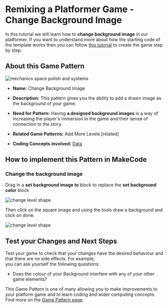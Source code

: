 # Remixing a Platformer Game - Change Background Image

In this tutorial we will learn how to **change background image** in our platformer.
If you want to understand more about how the starting code of the template works then you can follow [this tutorial](https://arcade.makecode.com/beta#tutorial:https://github.com/mickfuzz/makecode-platformer-101)
 to create the game step by step.

## About this Game Pattern

![mechanics space polish and systems](https://raw.githubusercontent.com/mickfuzz/makecode-platformer-101/master/images/patterns/gameSpace_background_image.jpg)

* **Name:** Change Background Image

* **Description:** This pattern gives you the ability to add a drawn image as the background of your game.

* **Need for Pattern:** Having **a designed background images** is a way of increasing the player's immersion in the game and their
sense of connection to the story.  

* **Related Game Patterns:** Add More Levels [related]

* **Coding Concepts involved:** [Data](learningDimensions#data)

## How to implement this Pattern in MakeCode

### Change the background image

Drag in a **set background image to** block to replace the **set background color** block

![change level shape](https://raw.githubusercontent.com/mickfuzz/makecode-platformer-101/master/images/changeBackgroundImage1.png)

Then click on the square image and using the tools draw a background and click on done.

![change level shape](https://raw.githubusercontent.com/mickfuzz/makecode-platformer-101/master/images/changeBackgroundImage2.png)


## Test your Changes and Next Steps

Test your game to check that your changes have the desired behaviour and that there are no side effects. For example,  
you can ask yourself the following questions:

* Does the colour of your Background interfere with any of your other game elements?

This Game Pattern is one of many allowing you to make improvements to your platform game and to learn coding and wider computing concepts.
Find more on the [Game Pattern page](gamePatterns.md).
